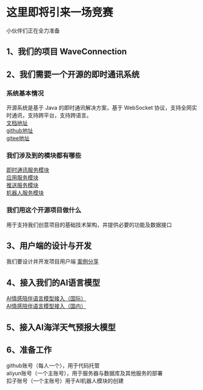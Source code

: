 # 这里即将引来一场竞赛
小伙伴们正在全力准备
## 1、我们的项目 WaveConnection
## 2、我们需要一个开源的即时通讯系统
### 系统基本情况
开源系统是基于 Java 的即时通讯解决方案，基于 WebSocket 协议，支持全网实时通讯，支持跨平台，支持跨语言。\
[文档地址](https://docs.wildfirechat.cn/) \
[github地址](https://github.com/wildfirechat/) \
[gitee地址](https://gitee.com/wildfirechat/) 
### 我们涉及到的模块都有哪些
[即时通讯服务模块](https://github.com/wildfirechat/im-server)\
[应用服务模块](https://github.com/wildfirechat/app-server)\
[推送服务模块](https://github.com/wildfirechat/push_server)\
[机器人服务模块](https://github.com/wildfirechat/robot_server)
### 我们用这个开源项目做什么
用于支持我们创意项目的基础技术架构，并提供必要的功能及数据接口
## 3、用户端的设计与开发
我们要设计并开发项目用户端 [案例分享](https://static.wildfirechat.cn/wf-gallery.html)
## 4、接入我们的AI语言模型
[AI情感陪伴语言模型接入（国际）](https://www.coze.com/docs/guides/welcome)\
[AI情感陪伴语言模型接入（国内）](https://www.coze.cn/docs/guides/template_ai_companion)
## 5、接入AI海洋天气预报大模型
## 6、准备工作
github账号（每人一个），用于代码托管\
aliyun账号（一个主账号），用于服务器与数据库及其他服务的部署\
扣子账号（一个主账号）用于AI机器人模块的创建


